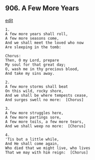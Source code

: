 
## 906.  A Few More Years
[edit](https://docs.google.com/document/d/1j21JCcQPy1F9h%2DdCyO2MyZh8zQOOD_0e/edit?mode=html)



    1.
    A few more years shall roll,
    A few more seasons come,
    And we shall meet the loved who now
    Are sleeping in the tomb:

    Chorus:
    Then, O my Lord, prepare
    My soul for that great day;
    O, wash me in thy precious blood,
    And take my sins away.

    2.
    A few more storms shall beat
    On this wild, rocky shore,
    And we shall be where tempests cease,
    And surges swell no more:  [Chorus]

    3.
    A few more struggles here,
    A few more partings sore,
    A few more toils, a few more tears,
    And we shall weep no more:  [Chorus]

    4.
    'Tis but a little while,
    And He shall come again,
    Who died that we might live, who lives
    That we may with him reign:  [Chorus]
